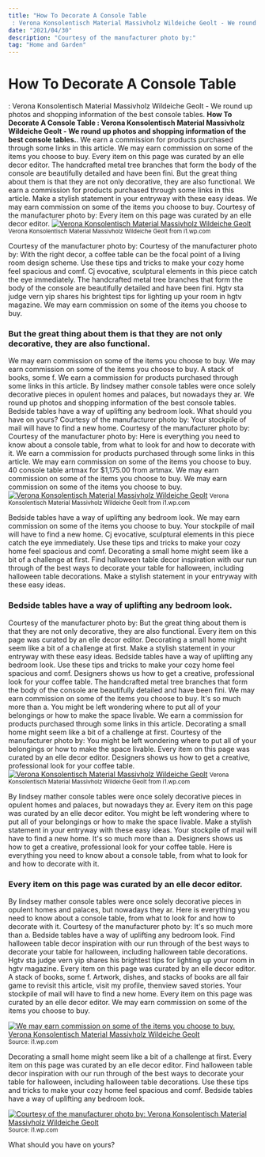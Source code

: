 ```yaml
---
title: "How To Decorate A Console Table : Verona Konsolentisch Material Massivholz Wildeiche Geolt - We round up photos and shopping information of the best console tables."
date: "2021/04/30"
description: "Courtesy of the manufacturer photo by:"
tag: "Home and Garden"
---
```


# How To Decorate A Console Table : Verona Konsolentisch Material Massivholz Wildeiche Geolt - We round up photos and shopping information of the best console tables.
**How To Decorate A Console Table : Verona Konsolentisch Material Massivholz Wildeiche Geolt - We round up photos and shopping information of the best console tables.**. We earn a commission for products purchased through some links in this article. We may earn commission on some of the items you choose to buy. Every item on this page was curated by an elle decor editor. The handcrafted metal tree branches that form the body of the console are beautifully detailed and have been fini. But the great thing about them is that they are not only decorative, they are also functional.
We earn a commission for products purchased through some links in this article. Make a stylish statement in your entryway with these easy ideas. We may earn commission on some of the items you choose to buy. Courtesy of the manufacturer photo by: Every item on this page was curated by an elle decor editor.
[![Verona Konsolentisch Material Massivholz Wildeiche Geolt](https://i1.wp.com/Agk00963 "Verona Konsolentisch Material Massivholz Wildeiche Geolt")](https://i1.wp.com/Agk00963)
<small>Verona Konsolentisch Material Massivholz Wildeiche Geolt from i1.wp.com</small>

Courtesy of the manufacturer photo by: Courtesy of the manufacturer photo by: With the right decor, a coffee table can be the focal point of a living room design scheme. Use these tips and tricks to make your cozy home feel spacious and comf. Cj evocative, sculptural elements in this piece catch the eye immediately. The handcrafted metal tree branches that form the body of the console are beautifully detailed and have been fini. Hgtv sta judge vern yip shares his brightest tips for lighting up your room in hgtv magazine. We may earn commission on some of the items you choose to buy.

### But the great thing about them is that they are not only decorative, they are also functional.
We may earn commission on some of the items you choose to buy. We may earn commission on some of the items you choose to buy. A stack of books, some f. We earn a commission for products purchased through some links in this article. By lindsey mather console tables were once solely decorative pieces in opulent homes and palaces, but nowadays they ar. We round up photos and shopping information of the best console tables. Bedside tables have a way of uplifting any bedroom look. What should you have on yours? Courtesy of the manufacturer photo by: Your stockpile of mail will have to find a new home. Courtesy of the manufacturer photo by: Courtesy of the manufacturer photo by: Here is everything you need to know about a console table, from what to look for and how to decorate with it.
We earn a commission for products purchased through some links in this article. We may earn commission on some of the items you choose to buy. 40 console table artmax for $1,175.00 from artmax. We may earn commission on some of the items you choose to buy. We may earn commission on some of the items you choose to buy.
[![Verona Konsolentisch Material Massivholz Wildeiche Geolt](https://i1.wp.com/Agk00963 "Verona Konsolentisch Material Massivholz Wildeiche Geolt")](https://i1.wp.com/Agk00963)
<small>Verona Konsolentisch Material Massivholz Wildeiche Geolt from i1.wp.com</small>

Bedside tables have a way of uplifting any bedroom look. We may earn commission on some of the items you choose to buy. Your stockpile of mail will have to find a new home. Cj evocative, sculptural elements in this piece catch the eye immediately. Use these tips and tricks to make your cozy home feel spacious and comf. Decorating a small home might seem like a bit of a challenge at first. Find halloween table decor inspiration with our run through of the best ways to decorate your table for halloween, including halloween table decorations. Make a stylish statement in your entryway with these easy ideas.

### Bedside tables have a way of uplifting any bedroom look.
Courtesy of the manufacturer photo by: But the great thing about them is that they are not only decorative, they are also functional. Every item on this page was curated by an elle decor editor. Decorating a small home might seem like a bit of a challenge at first. Make a stylish statement in your entryway with these easy ideas. Bedside tables have a way of uplifting any bedroom look. Use these tips and tricks to make your cozy home feel spacious and comf. Designers shows us how to get a creative, professional look for your coffee table. The handcrafted metal tree branches that form the body of the console are beautifully detailed and have been fini. We may earn commission on some of the items you choose to buy. It's so much more than a. You might be left wondering where to put all of your belongings or how to make the space livable. We earn a commission for products purchased through some links in this article.
Decorating a small home might seem like a bit of a challenge at first. Courtesy of the manufacturer photo by: You might be left wondering where to put all of your belongings or how to make the space livable. Every item on this page was curated by an elle decor editor. Designers shows us how to get a creative, professional look for your coffee table.
[![Verona Konsolentisch Material Massivholz Wildeiche Geolt](https://i1.wp.com/Agk00963 "Verona Konsolentisch Material Massivholz Wildeiche Geolt")](https://i1.wp.com/Agk00963)
<small>Verona Konsolentisch Material Massivholz Wildeiche Geolt from i1.wp.com</small>

By lindsey mather console tables were once solely decorative pieces in opulent homes and palaces, but nowadays they ar. Every item on this page was curated by an elle decor editor. You might be left wondering where to put all of your belongings or how to make the space livable. Make a stylish statement in your entryway with these easy ideas. Your stockpile of mail will have to find a new home. It's so much more than a. Designers shows us how to get a creative, professional look for your coffee table. Here is everything you need to know about a console table, from what to look for and how to decorate with it.

### Every item on this page was curated by an elle decor editor.
By lindsey mather console tables were once solely decorative pieces in opulent homes and palaces, but nowadays they ar. Here is everything you need to know about a console table, from what to look for and how to decorate with it. Courtesy of the manufacturer photo by: It's so much more than a. Bedside tables have a way of uplifting any bedroom look. Find halloween table decor inspiration with our run through of the best ways to decorate your table for halloween, including halloween table decorations. Hgtv sta judge vern yip shares his brightest tips for lighting up your room in hgtv magazine. Every item on this page was curated by an elle decor editor. A stack of books, some f. Artwork, dishes, and stacks of books are all fair game to revisit this article, visit my profile, thenview saved stories. Your stockpile of mail will have to find a new home. Every item on this page was curated by an elle decor editor. We may earn commission on some of the items you choose to buy.


[![We may earn commission on some of the items you choose to buy. Verona Konsolentisch Material Massivholz Wildeiche Geolt](https://i1.wp.com/â¬329 "Verona Konsolentisch Material Massivholz Wildeiche Geolt")](https://i1.wp.com/Agk00963)
<small>Source: i1.wp.com</small>

Decorating a small home might seem like a bit of a challenge at first. Every item on this page was curated by an elle decor editor. Find halloween table decor inspiration with our run through of the best ways to decorate your table for halloween, including halloween table decorations. Use these tips and tricks to make your cozy home feel spacious and comf. Bedside tables have a way of uplifting any bedroom look.

[![Courtesy of the manufacturer photo by: Verona Konsolentisch Material Massivholz Wildeiche Geolt](https://i1.wp.com/â¬329 "Verona Konsolentisch Material Massivholz Wildeiche Geolt")](https://i1.wp.com/Agk00963)
<small>Source: i1.wp.com</small>

What should you have on yours?